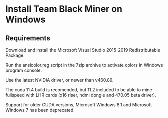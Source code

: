 # Install Team Black Miner on Windows

## Requirements
Download and install the Microsoft Visual Studio 2015-2019 Redistributable Package.

Run the ansicolor.reg script in the 7zip archive to activate colors in Windows program console.

Use the latest NVIDIA driver, or newer than v460.89.

The cuda 11.4 build is recomended, but 11.2 included to be able to mine fullspeed with LHR cards (x16 riser, hdmi dongle and 470.05 beta driver).

Support for older CUDA versions, Microsoft Windows 8.1 and Microsoft Windows 7 has been deprecated.
